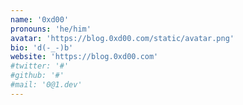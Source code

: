 ```yaml
---
name: '0xd00'
pronouns: 'he/him'
avatar: 'https://blog.0xd00.com/static/avatar.png'
bio: 'd(-_-)b'
website: 'https://blog.0xd00.com'
#twitter: '#'
#github: '#'
#mail: '0@1.dev'
---
```

